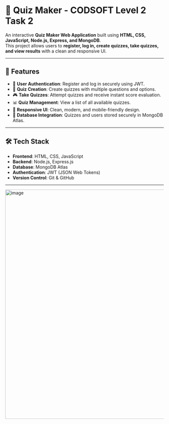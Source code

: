 # 🎯 Quiz Maker - CODSOFT Level 2 Task 2

An interactive **Quiz Maker Web Application** built using **HTML, CSS, JavaScript, Node.js, Express, and MongoDB**.  
This project allows users to **register, log in, create quizzes, take quizzes, and view results** with a clean and responsive UI.

---

## 🚀 Features
- 🔑 **User Authentication**: Register and log in securely using JWT.
- 📝 **Quiz Creation**: Create quizzes with multiple questions and options.
- 🎮 **Take Quizzes**: Attempt quizzes and receive instant score evaluation.
- 📊 **Quiz Management**: View a list of all available quizzes.
- 🎨 **Responsive UI**: Clean, modern, and mobile-friendly design.
- 💾 **Database Integration**: Quizzes and users stored securely in MongoDB Atlas.

---

## 🛠 Tech Stack
- **Frontend**: HTML, CSS, JavaScript  
- **Backend**: Node.js, Express.js  
- **Database**: MongoDB Atlas  
- **Authentication**: JWT (JSON Web Tokens)  
- **Version Control**: Git & GitHub  

---






<img width="1366" height="728" alt="image" src="https://github.com/user-attachments/assets/0561ffab-60e8-4c72-a1ed-e08a50ffcaa7" />
